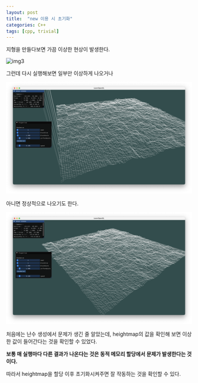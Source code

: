 ```yaml
---
layout: post
title:  "new 이용 시 초기화"
categories: C++
tags: [cpp, trivial]
---
```

지형을 만들다보면 가끔 이상한 현상이 발생한다.

![img3](/assets/img3.png)

그런데 다시 실행해보면 일부만 이상하게 나오거나

![img4](/assets/img4.png)

아니면 정상적으로 나오기도 한다.

![img5](/assets/img5.png)

처음에는 난수 생성에서 문제가 생긴 줄 알았는데, heightmap의 값을 확인해 보면 이상한 값이 들어간다는 것을 확인할 수 있었다.

**보통 매 실행마다 다른 결과가 나온다는 것은 동적 메모리 할당에서 문제가 발생한다는 것이다.**

따라서 heightmap을 할당 이후 초기화시켜주면 잘 작동하는 것을 확인할 수 있다.